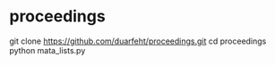 # proceedings
git clone https://github.com/duarfeht/proceedings.git
cd proceedings 
python mata_lists.py    

